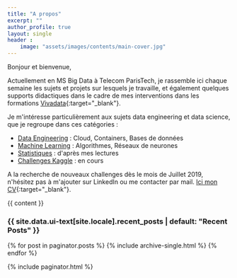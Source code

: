 ```yaml
---
title: "A propos"
excerpt: ""
author_profile: true
layout: single
header :
    image: "assets/images/contents/main-cover.jpg"
---
```


Bonjour et bienvenue,

Actuellement en MS Big Data à Telecom ParisTech, je rassemble ici chaque semaine les sujets et projets sur lesquels je travaille, et également quelques supports didactiques dans le cadre de mes interventions dans les formations [Vivadata](https://vivadata.org){:target="_blank"}.

Je m'intéresse particulièrement aux sujets data engineering et data science, que je regroupe dans ces catégories :
- [Data Engineering](https://alexpeterbec.github.io/engnr/) : Cloud, Containers, Bases de données
- [Machine Learning](https://alexpeterbec.github.io/ml/) : Algorithmes, Réseaux de neurones
- [Statistiques](https://alexpeterbec.github.io/st/) : d'après mes lectures
- [Challenges Kaggle](https://alexpeterbec.github.io/kaggle/) : en cours

A la recherche de nouveaux challenges dès le mois de Juillet 2019, n'hésitez pas à m'ajouter sur LinkedIn ou me contacter par mail. [Ici  mon CV](https://alexpeterbec.github.io/assets/docs/CV-Alexandre-Bec.pdf){:target="_blank"}.


{{ content }}

<h3 class="archive__subtitle">{{ site.data.ui-text[site.locale].recent_posts | default: "Recent Posts" }}</h3>

{% for post in paginator.posts %}
  {% include archive-single.html %}
{% endfor %}

{% include paginator.html %}
